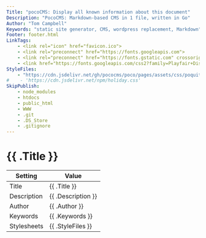 ```yaml
---
Title: "pocoCMS: Display all known information about this document"
Description: "PocoCMS: Markdown-based CMS in 1 file, written in Go"
Author: "Tom Campbell"
Keywords: "static site generator, CMS, wordpress replacement, Markdown"
Footer: footer.html
LinkTags:
    - <link rel="icon" href="favicon.ico">
    - <link rel="preconnect" href="https://fonts.googleapis.com">
    - <link rel="preconnect" href="https://fonts.gstatic.com" crossorigin>
    - <link href="https://fonts.googleapis.com/css2?family=Playfair+Display:wght@700&display=swap" rel="stylesheet">
StyleFiles: 
    - "https://cdn.jsdelivr.net/gh/pococms/poco/pages/assets/css/poquito.css"
#    - 'https://cdn.jsdelivr.net/npm/holiday.css'
SkipPublish:
    - node_modules
    - htdocs
    - public_html
    - WWW
    - .git
    - .DS_Store
    - .gitignore
---
```

# {{ .Title }}

| Setting               | Value                      |
| --------------------- | -------------------------- |
| Title                 | {{ .Title }}               |
| Description           | {{ .Description }}         |
| Author                | {{ .Author }}              |
| Keywords              | {{ .Keywords }}            |
| Stylesheets           | {{ .StyleFiles }}          |
